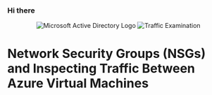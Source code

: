 ### Hi there 
<p align="center">
<img src="https://i.imgur.com/pU5A58S.png" alt="Microsoft Active Directory Logo"/>
<img src="https://i.imgur.com/Ua7udoS.png" alt="Traffic Examination"/>
</p>

<h1>Network Security Groups (NSGs) and Inspecting Traffic Between Azure Virtual Machines</h1>
